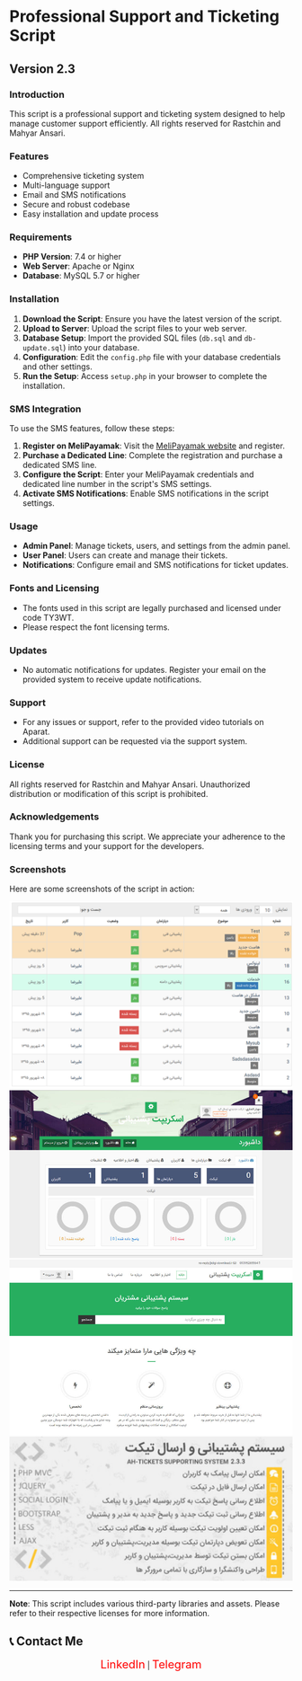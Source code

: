 # Professional Support and Ticketing Script

## Version 2.3

### Introduction
This script is a professional support and ticketing system designed to help manage customer support efficiently. All rights reserved for Rastchin and Mahyar Ansari.

### Features
- Comprehensive ticketing system
- Multi-language support
- Email and SMS notifications
- Secure and robust codebase
- Easy installation and update process

### Requirements
- **PHP Version**: 7.4 or higher
- **Web Server**: Apache or Nginx
- **Database**: MySQL 5.7 or higher

### Installation
1. **Download the Script**: Ensure you have the latest version of the script.
2. **Upload to Server**: Upload the script files to your web server.
3. **Database Setup**: Import the provided SQL files (`db.sql` and `db-update.sql`) into your database.
4. **Configuration**: Edit the `config.php` file with your database credentials and other settings.
5. **Run the Setup**: Access `setup.php` in your browser to complete the installation.

### SMS Integration
To use the SMS features, follow these steps:
1. **Register on MeliPayamak**: Visit the [MeliPayamak website](https://www.melipayamak.com) and register.
2. **Purchase a Dedicated Line**: Complete the registration and purchase a dedicated SMS line.
3. **Configure the Script**: Enter your MeliPayamak credentials and dedicated line number in the script's SMS settings.
4. **Activate SMS Notifications**: Enable SMS notifications in the script settings.

### Usage
- **Admin Panel**: Manage tickets, users, and settings from the admin panel.
- **User Panel**: Users can create and manage their tickets.
- **Notifications**: Configure email and SMS notifications for ticket updates.

### Fonts and Licensing
- The fonts used in this script are legally purchased and licensed under code TY3WT.
- Please respect the font licensing terms.

### Updates
- No automatic notifications for updates. Register your email on the provided system to receive update notifications.

### Support
- For any issues or support, refer to the provided video tutorials on Aparat.
- Additional support can be requested via the support system.

### License
All rights reserved for Rastchin and Mahyar Ansari. Unauthorized distribution or modification of this script is prohibited.

### Acknowledgements
Thank you for purchasing this script. We appreciate your adherence to the licensing terms and your support for the developers.

### Screenshots
Here are some screenshots of the script in action:

![Screenshot 1](public/1.png)
![Screenshot 2](public/2.jpg)
![Screenshot 3](public/3.jpg)
![Screenshot 4](public/4.png)

---

**Note**: This script includes various third-party libraries and assets. Please refer to their respective licenses for more information.
## 📞 Contact Me
<div align="center">
    <a href="https://www.linkedin.com/in/hesam-ahmadpour" style="color: red; font-size: 20px; text-decoration: none;">LinkedIn</a> |
    <a href="https://t.me/morpheusadam" style="color: red; font-size: 20px; text-decoration: none;">Telegram</a>
</div>
